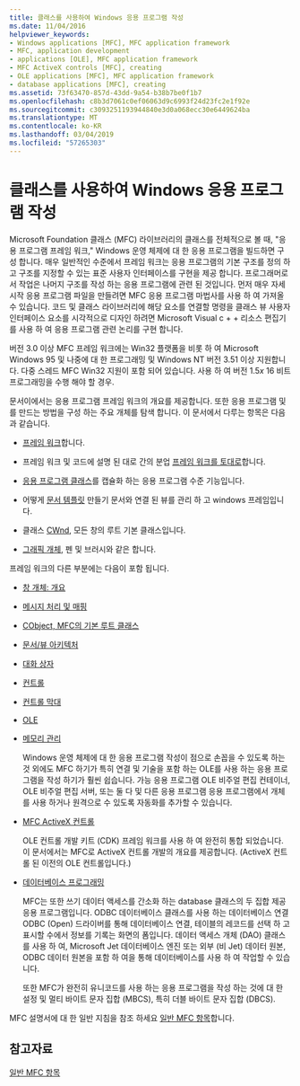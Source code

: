 ```yaml
---
title: 클래스를 사용하여 Windows 응용 프로그램 작성
ms.date: 11/04/2016
helpviewer_keywords:
- Windows applications [MFC], MFC application framework
- MFC, application development
- applications [OLE], MFC application framework
- MFC ActiveX controls [MFC], creating
- OLE applications [MFC], MFC application framework
- database applications [MFC], creating
ms.assetid: 73f63470-857d-43dd-9a54-b38b7be0f1b7
ms.openlocfilehash: c8b3d7061c0ef06063d9c6993f24d23fc2e1f92e
ms.sourcegitcommit: c3093251193944840e3d0a068ecc30e6449624ba
ms.translationtype: MT
ms.contentlocale: ko-KR
ms.lasthandoff: 03/04/2019
ms.locfileid: "57265303"
---
```

# <a name="using-the-classes-to-write-applications-for-windows"></a>클래스를 사용하여 Windows 응용 프로그램 작성

Microsoft Foundation 클래스 (MFC) 라이브러리의 클래스를 전체적으로 볼 때, "응용 프로그램 프레임 워크," Windows 운영 체제에 대 한 응용 프로그램을 빌드하면 구성 합니다. 매우 일반적인 수준에서 프레임 워크는 응용 프로그램의 기본 구조를 정의 하 고 구조를 지정할 수 있는 표준 사용자 인터페이스를 구현을 제공 합니다. 프로그래머로 서 작업은 나머지 구조를 작성 하는 응용 프로그램에 관련 된 것입니다. 먼저 매우 자세 시작 응용 프로그램 파일을 만들려면 MFC 응용 프로그램 마법사를 사용 하 여 가져올 수 있습니다. 코드 및 클래스 라이브러리에 해당 요소를 연결할 명령을 클래스 뷰 사용자 인터페이스 요소를 시각적으로 디자인 하려면 Microsoft Visual c + + 리소스 편집기를 사용 하 여 응용 프로그램 관련 논리를 구현 합니다.

버전 3.0 이상 MFC 프레임 워크에는 Win32 플랫폼을 비롯 하 여 Microsoft Windows 95 및 나중에 대 한 프로그래밍 및 Windows NT 버전 3.51 이상 지원합니다. 다중 스레드 MFC Win32 지원이 포함 되어 있습니다. 사용 하 여 버전 1.5*x* 16 비트 프로그래밍을 수행 해야 할 경우.

문서이에서는 응용 프로그램 프레임 워크의 개요를 제공합니다. 또한 응용 프로그램 및를 만드는 방법을 구성 하는 주요 개체를 탐색 합니다. 이 문서에서 다루는 항목은 다음과 같습니다.

- [프레임 워크](../mfc/framework-mfc.md)합니다.

- 프레임 워크 및 코드에 설명 된 대로 간의 분업 [프레임 워크를 토대로](../mfc/building-on-the-framework.md)합니다.

- [응용 프로그램 클래스](../mfc/cwinapp-the-application-class.md)를 캡슐화 하는 응용 프로그램 수준 기능입니다.

- 어떻게 [문서 템플릿](../mfc/document-templates-and-the-document-view-creation-process.md) 만들기 문서와 연결 된 뷰를 관리 하 고 windows 프레임입니다.

- 클래스 [CWnd](../mfc/window-objects.md), 모든 창의 루트 기본 클래스입니다.

- [그래픽 개체](../mfc/graphic-objects.md), 펜 및 브러시와 같은 합니다.

프레임 워크의 다른 부분에는 다음이 포함 됩니다.

- [창 개체: 개요](../mfc/window-objects.md)

- [메시지 처리 및 매핑](../mfc/message-handling-and-mapping.md)

- [CObject, MFC의 기본 루트 클래스](../mfc/using-cobject.md)

- [문서/뷰 아키텍처](../mfc/document-view-architecture.md)

- [대화 상자](../mfc/dialog-boxes.md)

- [컨트롤](../mfc/controls-mfc.md)

- [컨트롤 막대](../mfc/control-bars.md)

- [OLE](../mfc/ole-in-mfc.md)

- [메모리 관리](../mfc/memory-management.md)

   Windows 운영 체제에 대 한 응용 프로그램 작성이 점으로 손꼽을 수 있도록 하는 것 외에도 MFC 하기가 특히 연결 및 기술을 포함 하는 OLE를 사용 하는 응용 프로그램을 작성 하기가 훨씬 쉽습니다. 가능 응용 프로그램 OLE 비주얼 편집 컨테이너, OLE 비주얼 편집 서버, 또는 둘 다 및 다른 응용 프로그램 응용 프로그램에서 개체를 사용 하거나 원격으로 수 있도록 자동화를 추가할 수 있습니다.

- [MFC ActiveX 컨트롤](../mfc/mfc-activex-controls.md)

   OLE 컨트롤 개발 키트 (CDK) 프레임 워크를 사용 하 여 완전히 통합 되었습니다. 이 문서에서는 MFC로 ActiveX 컨트롤 개발의 개요를 제공합니다. (ActiveX 컨트롤 된 이전의 OLE 컨트롤입니다.)

- [데이터베이스 프로그래밍](../data/data-access-programming-mfc-atl.md)

   MFC는 또한 쓰기 데이터 액세스를 간소화 하는 database 클래스의 두 집합 제공 응용 프로그램입니다. ODBC 데이터베이스 클래스를 사용 하는 데이터베이스 연결 ODBC (Open) 드라이버를 통해 데이터베이스 연결, 테이블의 레코드를 선택 하 고 표시할 수에서 정보를 기록는 화면의 폼입니다. 데이터 액세스 개체 (DAO) 클래스를 사용 하 여, Microsoft Jet 데이터베이스 엔진 또는 외부 (비 Jet) 데이터 원본, ODBC 데이터 원본을 포함 하 여을 통해 데이터베이스를 사용 하 여 작업할 수 있습니다.

   또한 MFC가 완전히 유니코드를 사용 하는 응용 프로그램을 작성 하는 것에 대 한 설정 및 멀티 바이트 문자 집합 (MBCS), 특히 더블 바이트 문자 집합 (DBCS).

MFC 설명서에 대 한 일반 지침을 참조 하세요 [일반 MFC 항목](../mfc/general-mfc-topics.md)합니다.

## <a name="see-also"></a>참고자료

[일반 MFC 항목](../mfc/general-mfc-topics.md)
